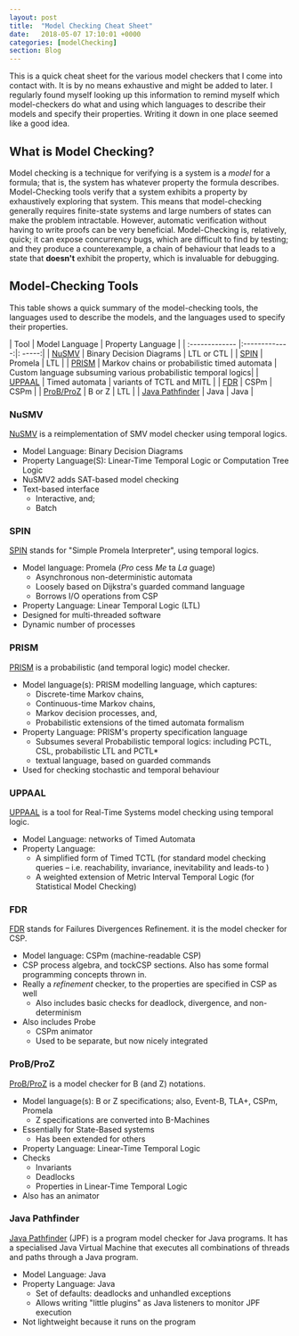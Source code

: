```yaml
---
layout: post
title:  "Model Checking Cheat Sheet"
date:   2018-05-07 17:10:01 +0000
categories: [modelChecking]
section: Blog
---
```


This is a quick cheat sheet for the various model checkers that I come into contact with. It is by no means exhaustive and might be added to later. I regularly found myself looking up this information to remind myself which model-checkers do what and using which languages to describe their models and specify their properties. Writing it down in one place seemed like a good idea.

## What is Model Checking?

Model checking is a technique for verifying is a system is a _model_ for a formula; that is, the system has whatever property the formula describes. Model-Checking tools verify that a system exhibits a property by exhaustively exploring that system. This means that model-checking generally requires finite-state systems and large numbers of states can make the problem intractable. However, automatic verification without having to write proofs can be very beneficial. Model-Checking is, relatively, quick; it can expose concurrency bugs, which are difficult to find by testing; and they produce a counterexample, a chain of behaviour that leads to a state that **doesn't** exhibit the property, which is invaluable for debugging.

## Model-Checking Tools

This table shows a quick summary of the model-checking tools, the languages used to describe the models, and the languages used to specify their properties.

| Tool        | Model Language   | Property Language  |
| :------------- |:-------------:|: -----:|
| [NuSMV](http://nusmv.fbk.eu/) | Binary Decision Diagrams |  LTL or CTL |
| [SPIN](http://spinroot.com) | Promela  | LTL |
| [PRISM](http://www.prismmodelchecker.org/) | Markov chains or probabilistic timed automata | Custom language subsuming various probabilistic temporal logics|
| [UPPAAL](http://www.uppaal.org/) | Timed automata | variants of TCTL and MITL |
| [FDR](https://www.cs.ox.ac.uk/projects/fdr/) | CSPm | CSPm |
| [ProB/ProZ](https://www3.hhu.de/stups/prob/index.php/The_ProB_Animator_and_Model_Checker) | B or Z | LTL |
| [Java Pathfinder](https://github.com/javapathfinder/jpf-core/wiki) | Java | Java |


### NuSMV

[NuSMV](http://nusmv.fbk.eu/) is a reimplementation of SMV model checker using temporal logics.

* Model Language: Binary Decision Diagrams
* Property Language(S): Linear-Time Temporal Logic or Computation Tree Logic
* NuSMV2 adds SAT-based model checking
* Text-based interface
    - Interactive, and;
    - Batch

### SPIN

[SPIN](http://spinroot.com) stands for "Simple Promela Interpreter", using temporal logics.

* Model language: Promela (*Pro* cess *Me* ta *La* guage)
    - Asynchronous non-deterministic automata
    - Loosely based on Dijkstra's guarded command language
    - Borrows I/O operations from CSP
* Property Language:  Linear Temporal Logic (LTL)
* Designed for multi-threaded software
* Dynamic number of processes

### PRISM

[PRISM](http://www.prismmodelchecker.org/) is a probabilistic (and temporal logic) model checker.

* Model language(s):  PRISM modelling language, which captures:
    - Discrete-time Markov chains,
    - Continuous-time Markov chains,
    - Markov decision processes, and,
    - Probabilistic extensions of the timed automata formalism
* Property Language: PRISM's property specification language
    - Subsumes several Probabilistic temporal logics: including PCTL, CSL, probabilistic LTL and PCTL*
    - textual language, based on guarded commands
* Used for checking stochastic and temporal behaviour


### UPPAAL

[UPPAAL](http://www.uppaal.org/)  is a tool for Real-Time Systems model checking using temporal logic.

* Model Language: networks of Timed Automata
* Property Language:
    - A simplified form of Timed TCTL (for standard model checking queries – i.e. reachability, invariance, inevitability and leads-to )
    - A weighted extension of Metric Interval Temporal Logic (for Statistical Model Checking)


### FDR

[FDR](https://www.cs.ox.ac.uk/projects/fdr/) stands for Failures Divergences Refinement. it is the model checker for CSP.

* Model language: CSPm (machine-readable CSP)
* CSP process algebra, and tockCSP sections. Also has some formal programming concepts thrown in.
* Really a _refinement_ checker, to the properties are specified in CSP as well
    - Also includes basic checks for deadlock, divergence, and non-determinism
* Also includes Probe
    - CSPm animator
    - Used to be separate, but now nicely integrated


### ProB/ProZ

[ProB/ProZ](https://www3.hhu.de/stups/prob/index.php/The_ProB_Animator_and_Model_Checker) is a model checker for B (and Z) notations.

* Model language(s): B or Z specifications; also, Event-B, TLA+, CSPm, Promela
    - Z specifications are converted into B-Machines
* Essentially for State-Based systems
    - Has been extended for others
* Property Language:  Linear-Time Temporal Logic
* Checks
    - Invariants
    - Deadlocks
    - Properties in Linear-Time Temporal Logic
* Also has an animator

### Java Pathfinder

[Java Pathfinder](https://github.com/javapathfinder/jpf-core/wiki) (JPF) is a program model checker for Java programs.
It has a specialised Java Virtual Machine that executes all combinations of threads and paths through a Java program.

* Model Language: Java
* Property Language: Java
    - Set of defaults: deadlocks and unhandled exceptions
    - Allows writing "little plugins" as Java listeners to monitor JPF execution
* Not lightweight because it runs on the program
